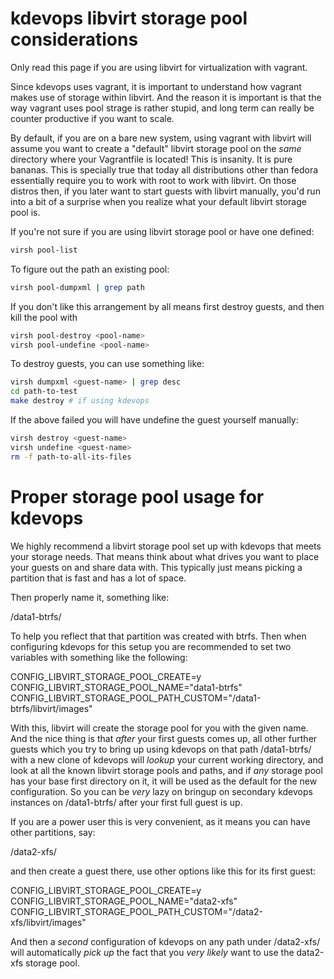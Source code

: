 # kdevops libvirt storage pool considerations

Only read this page if you are using libvirt for virtualization with vagrant.

Since kdevops uses vagrant, it is important to understand how vagrant makes
use of storage within libvirt. And the reason it is important is that the
way vagrant uses pool strage is rather stupid, and long term can really be
counter productive if you want to scale.

By default, if you are on a bare new system, using vagrant with libvirt
will assume you want to create a "default" libvirt storage pool on the
*same* directory where your Vagrantfile is located! This is insanity.
It is pure bananas. This is specially true that today all distributions other
than fedora essentially require you to work with root to work with libvirt.
On those distros then, if you later want to start guests with libvirt manually,
you'd run into a bit of a surprise when you realize what your default
libvirt storage pool is.

If you're not sure if you are using libvirt storage pool or have one defined:

```bash
virsh pool-list
```

To figure out the path an existing pool:

```bash
virsh pool-dumpxml | grep path
```

If you don't like this arrangement by all means first destroy guests, and
then kill the pool with

```bash
virsh pool-destroy <pool-name>
virsh pool-undefine <pool-name>
```

To destroy guests, you can use something like:

```bash
virsh dumpxml <guest-name> | grep desc
cd path-to-test
make destroy # if using kdevops
```

If the above failed you will have undefine the guest yourself manually:

```bash
virsh destroy <guest-name>
virsh undefine <guest-name>
rm -f path-to-all-its-files
```

# Proper storage pool usage for kdevops

We highly recommend a libvirt storage pool set up with kdevops
that meets your storage needs. That means think about what drives
you want to place your guests on and share data with. This typically
just means picking a partition that is fast and has a lot of space.

Then properly name it, something like:

/data1-btrfs/

To help you reflect that that partition was created with btrfs. Then
when configuring kdevops for this setup you are recommended to set
two variables with something like the following:

CONFIG_LIBVIRT_STORAGE_POOL_CREATE=y
CONFIG_LIBVIRT_STORAGE_POOL_NAME="data1-btrfs"
CONFIG_LIBVIRT_STORAGE_POOL_PATH_CUSTOM="/data1-btrfs/libvirt/images"

With this, libvirt will create the storage pool for you with the
given name. And the nice thing is that *after* your first guests comes
up, all other further guests which you try to bring up using kdevops
on that path /data1-btrfs/ with a new clone of kdevops will *lookup*
your current working directory, and look at all the known libvirt
storage pools and paths, and if *any* storage pool has your base
first directory on it, it will be used as the default for the
new configuration. So you can be *very* lazy on bringup on secondary
kdevops instances on /data1-btrfs/ after your first full guest is up.

If you are a power user this is very convenient, as it means you can
have other partitions, say:

/data2-xfs/

and then create a guest there, use other options like this for its
first guest:

CONFIG_LIBVIRT_STORAGE_POOL_CREATE=y
CONFIG_LIBVIRT_STORAGE_POOL_NAME="data2-xfs"
CONFIG_LIBVIRT_STORAGE_POOL_PATH_CUSTOM="/data2-xfs/libvirt/images"

And then a *second* configuration of kdevops on any path under /data2-xfs/
will automatically *pick up* the fact that you *very likely* want to use
the data2-xfs storage pool.
